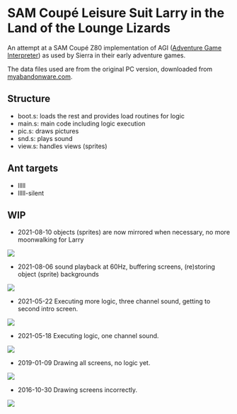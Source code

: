 # SAM Coupé Leisure Suit Larry in the Land of the Lounge Lizards

An attempt at a SAM Coupé Z80 implementation of AGI ([Adventure Game Interpreter](https://wiki.scummvm.org/index.php?title=AGI)) as used by Sierra in their early adventure games.

The data files used are from the original PC version, downloaded from [myabandonware.com](http://www.myabandonware.com/game/leisure-suit-larry-in-the-land-of-the-lounge-lizards-bl).

## Structure

- boot.s: loads the rest and provides load routines for logic
- main.s: main code including logic execution
- pic.s: draws pictures
- snd.s: plays sound
- view.s: handles views (sprites)

## Ant targets

- lllll
- lllll-silent

## WIP

- 2021-08-10 objects (sprites) are now mirrored when necessary, no more moonwalking for Larry

[![](https://img.youtube.com/vi/2jFQ09XHzOA/0.jpg)](https://youtu.be/2jFQ09XHzOA)

- 2021-08-06 sound playback at 60Hz, buffering screens, (re)storing object (sprite) backgrounds

[![](https://img.youtube.com/vi/wklwWEloDvw/0.jpg)](https://youtu.be/wklwWEloDvw)

- 2021-05-22 Executing more logic, three channel sound, getting to second intro screen.

[![](https://img.youtube.com/vi/uuMEnUA0ZJ8/0.jpg)](https://youtu.be/uuMEnUA0ZJ8)

- 2021-05-18 Executing logic, one channel sound.

[![](https://img.youtube.com/vi/llnwEy08kf0/0.jpg)](https://youtu.be/llnwEy08kf0)

- 2019-01-09 Drawing all screens, no logic yet.

[![](https://img.youtube.com/vi/F9AWT6OgUL4/0.jpg)](https://youtu.be/F9AWT6OgUL4)

- 2016-10-30 Drawing screens incorrectly.

[![](https://img.youtube.com/vi/gwnQOlHn7mE/0.jpg)](https://youtu.be/gwnQOlHn7mE)
